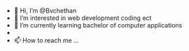 - 👋 Hi, I’m @Bvchethan
- 👀 I’m interested in web development coding ect
- 🌱 I’m currently learning bachelor of computer applications 
- 
- 📫 How to reach me ...

<!---
Bvchethan/Bvchethan is a ✨ special ✨ repository because its `README.md` (this file) appears on your GitHub profile.
You can click the Preview link to take a look at your changes.
--->
